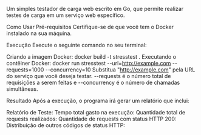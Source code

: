 Um simples testador de carga web escrito em Go, que permite realizar testes de carga em um serviço web específico.

Como Usar
Pré-requisitos
Certifique-se de que você tem o Docker instalado na sua máquina.

Execução
Execute o seguinte comando no seu terminal:

Criando a imagem Docker:
docker build -t stresstest .
Executando o contêiner Docker:
docker run stresstest --url=http://example.com --requests=1000 --concurrency=10
Substitua "http://example.com" pela URL do serviço que você deseja testar. --requests é o número total de requisições a serem feitas e --concurrency é o número de chamadas simultâneas.

Resultado
Após a execução, o programa irá gerar um relatório que inclui:

Relatório de Teste:
Tempo total gasto na execução:
Quantidade total de requests realizados:
Quantidade de requests com status HTTP 200:
Distribuição de outros códigos de status HTTP:
